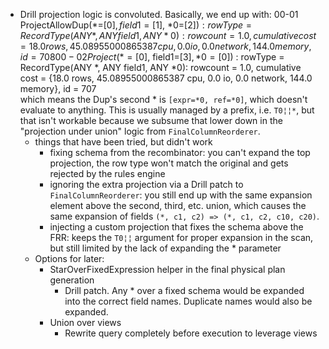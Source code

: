   * Drill projection logic is convoluted. Basically, we end up with:
	     00-01      ProjectAllowDup(*=[$0], field1=[$1], *0=[$2]) : rowType = RecordType(ANY *, ANY field1, ANY *0): rowcount = 1.0, cumulative cost = {18.0 rows, 45.08955000865387 cpu, 0.0 io, 0.0 network, 144.0 memory}, id = 708 
	     00-02        Project(*=[$0], field1=[$3], *0=[$0]) : rowType = RecordType(ANY *, ANY field1, ANY *0): rowcount = 1.0, cumulative cost = {18.0 rows, 45.08955000865387 cpu, 0.0 io, 0.0 network, 144.0 memory}, id = 707	     
  which means the Dup's second * is ```[expr=*0, ref=*0]```, which doesn't evaluate to anything. This is usually managed by a prefix, i.e. ```T0¦¦*```, but that isn't workable because we subsume that lower down in the "projection under union" logic from ```FinalColumnReorderer```.
  	* things that have been tried, but didn't work
  		* fixing schema from the recombinator: you can't expand the top projection, the row type won't match the original and gets rejected by the rules engine
  		* ignoring the extra projection via a Drill patch to ```FinalColumnReorderer```: you still end up with the same expansion element above the second, third, etc. union, which causes the same expansion of fields ```(*, c1, c2) => (*, c1, c2, c10, c20)```. 
  		* injecting a custom projection that fixes the schema above the FRR: keeps the ```T0¦¦``` argument for proper expansion in the scan, but still limited by the lack of expanding the * parameter
  	* Options for later:
  		* StarOverFixedExpression helper in the final physical plan generation
  			* Drill patch. Any * over a fixed schema would be expanded into the correct field names. Duplicate names would also be expanded.
  		* Union over views
  			* Rewrite query completely before execution to leverage views	
